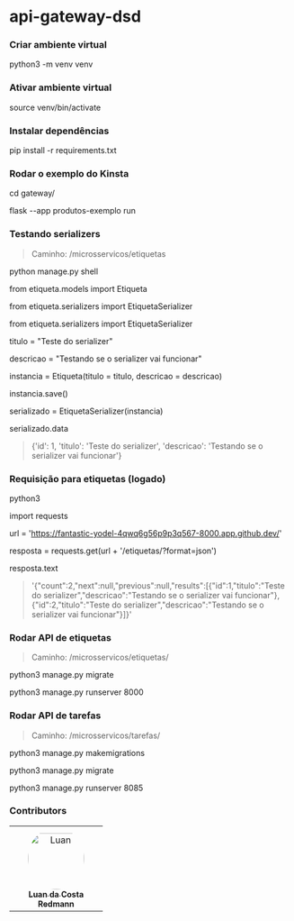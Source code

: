# api-gateway-dsd

### Criar ambiente virtual

python3 -m venv venv

### Ativar ambiente virtual

source venv/bin/activate

### Instalar dependências

pip install -r requirements.txt

### Rodar o exemplo do Kinsta

cd gateway/

flask --app produtos-exemplo run

### Testando serializers

> Caminho: /microsservicos/etiquetas

python manage.py shell

from etiqueta.models import Etiqueta

from etiqueta.serializers import EtiquetaSerializer

from etiqueta.serializers import EtiquetaSerializer

titulo = "Teste do serializer"

descricao = "Testando se o serializer vai funcionar"

instancia = Etiqueta(titulo = titulo, descricao = descricao)

instancia.save()

serializado = EtiquetaSerializer(instancia)

serializado.data

> {'id': 1, 'titulo': 'Teste do serializer', 'descricao': 'Testando se o serializer vai funcionar'}

### Requisição para etiquetas (logado)

python3

import requests

url = 'https://fantastic-yodel-4qwq6g56p9p3q567-8000.app.github.dev/'

resposta = requests.get(url + '/etiquetas/?format=json')

resposta.text

> '{"count":2,"next":null,"previous":null,"results":[{"id":1,"titulo":"Teste do serializer","descricao":"Testando se o serializer vai funcionar"},{"id":2,"titulo":"Teste do serializer","descricao":"Testando se o serializer vai funcionar"}]}'

### Rodar API de etiquetas

> Caminho: /microsservicos/etiquetas/

python3 manage.py migrate

python3 manage.py runserver 8000

### Rodar API de tarefas

> Caminho: /microsservicos/tarefas/

python3 manage.py makemigrations

python3 manage.py migrate

python3 manage.py runserver 8085


### Contributors

<table>
<tr>
    <td align="center" style="word-wrap: break-word; width: 150.0; height: 150.0">
        <a href=https://github.com/cannudo>
            <img src=https://avatars.githubusercontent.com/u/24627793?v=4 width="100;"  style="border-radius:50%;align-items:center;justify-content:center;overflow:hidden;padding-top:10px" alt=Luan da Costa Redmann/>
            <br />
            <sub style="font-size:14px"><b>Luan da Costa Redmann</b></sub>
        </a>
    </td>
</tr>
</table>
